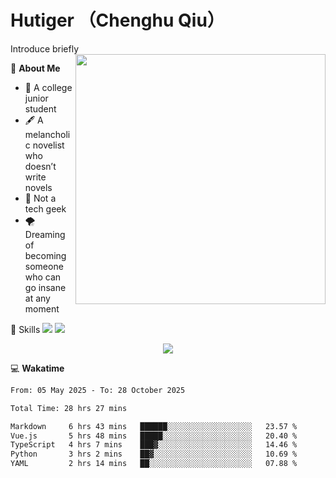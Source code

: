 # Hutiger （Chenghu Qiu）
Introduce briefly
<a href="#">
<img align="right" width="400" src="https://github-readme-stats-tau-lilac-25.vercel.app/api/top-langs/?username=hutiger9&layout=compact&langs_count=8&theme=transparent" />
</a>

💭 **About Me**

- 🏫 A college junior student
- 🖋️ A melancholic novelist who doesn’t write novels
- 🚫 Not a tech geek
- 🌪️ Dreaming of becoming someone who can go insane at any moment


🚀 Skills
![](https://img.shields.io/badge/-python-3e74a2?style=for-the-badge&logo=Python&logoColor=fff)
![](https://img.shields.io/badge/-pytorch-ee4c2c?style=for-the-badge&logo=PyTorch&logoColor=fff)

</p>
    <p align="center">
    <img src="https://profile-counter.glitch.me/{hutiger9}/count.svg" />
</p>


💻 **Wakatime**

<!--START_SECTION:waka-->

```txt
From: 05 May 2025 - To: 28 October 2025

Total Time: 28 hrs 27 mins

Markdown     6 hrs 43 mins   ██████░░░░░░░░░░░░░░░░░░░   23.57 %
Vue.js       5 hrs 48 mins   █████░░░░░░░░░░░░░░░░░░░░   20.40 %
TypeScript   4 hrs 7 mins    ███▓░░░░░░░░░░░░░░░░░░░░░   14.46 %
Python       3 hrs 2 mins    ██▓░░░░░░░░░░░░░░░░░░░░░░   10.69 %
YAML         2 hrs 14 mins   ██░░░░░░░░░░░░░░░░░░░░░░░   07.88 %
```

<!--END_SECTION:waka-->
